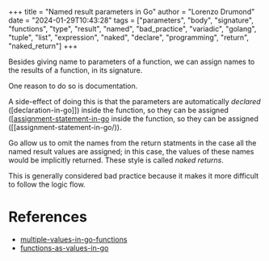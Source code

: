 +++
title = "Named result parameters in Go"
author = "Lorenzo Drumond"
date = "2024-01-29T10:43:28"
tags = ["parameters",  "body",  "signature",  "functions",  "type",  "result",  "named",  "bad_practice",  "variadic",  "golang",  "tuple",  "list",  "expression",  "naked",  "declare",  "programming",  "return",  "naked_return"]
+++


Besides giving name to parameters of a function, we can assign names to the results of a function, in its signature.

One reason to do so is documentation.

A side-effect of doing this is that the parameters are automatically _declared_ ([declaration-in-go]]) inside the function, so they can be assigned ([[assignment-statement-in-go](/wiki/declaration-in-go]]) inside the function, so they can be assigned ([[assignment-statement-in-go/)).

Go allow us to omit the names from the return statments in the case all the named result values are assigned; in this case, the values of these names would be implicitly returned. These style is called _naked returns_.

This is generally considered bad practice because it makes it more difficult to follow the logic flow.

# References
- [multiple-values-in-go-functions](/wiki/multiple-values-in-go-functions/)
- [functions-as-values-in-go](/wiki/functions-as-values-in-go/)

